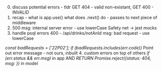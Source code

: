 0. discuss potential errors - tldr
   GET 404 - valid non-existant,
   GET 400 - INVALID
1. recap - what is app.use() what does .next() do - passes to next piece of middleware
2. 500
   msg: internal server error - use lowerCase
   Safety net -> jest mocks
3. handle psql errors
   400 - /api/drinks/notAnId
   msg: bad request - use lowerCase

_const badRequests = ['22P02'];_
_if (badRequests.includes(err.code))_
Point out error message - not ours, inbuilt 4. custom errors
on top of others
_if (err.status && err.msg)_ in app
AND
_RETURN Promise.reject({status: 404, msg: })_
in model
